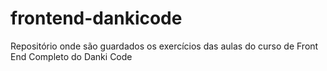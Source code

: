# frontend-dankicode
Repositório onde são guardados os exercícios das aulas do curso de Front End Completo do Danki Code
